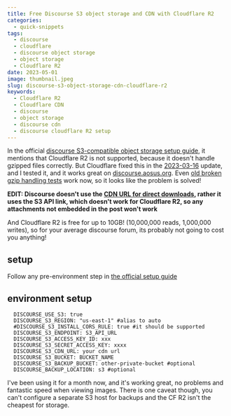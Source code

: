 ```yaml
---
title: Free Discourse S3 object storage and CDN with Cloudflare R2
categories:
  - quick-snippets
tags:
  - discourse
  - cloudflare
  - discourse object storage
  - object storage
  - Cloudflare R2
date: 2023-05-01
image: thumbnail.jpeg
slug: discourse-s3-object-storage-cdn-cloudflare-r2
keywords:
  - Cloudflare R2
  - Cloudflare CDN
  - discourse
  - object storage
  - discourse cdn
  - discourse cloudflare R2 setup
---
```


In the official [discourse S3-compatible object storage setup guide](https://meta.discourse.org/t/configure-an-s3-compatible-object-storage-provider-for-uploads/148916), it mentions that Cloudflare R2 is not supported, because it doesn't handle gzipped files correctly.
But Cloudflare fixed this in the [2023-03-16](https://developers.cloudflare.com/r2/reference/changelog/#2023-03-16) update, and I tested it, and it works great on [discourse.aosus.org](https://discourse.aosus.org).
Even [old broken gzip handling tests](https://gist.github.com/csuhta/0001d1bb74200412bc1d7f9e11ec4ea5) work now, so it looks like the problem is solved!

**EDIT: Discourse doesn't use the [CDN URL for direct downloads](https://meta.discourse.org/t/s3-cdn-url-not-being-used-on-non-image-uploads/175332), rather it uses the S3 API link, which doesn't work for Cloudflare R2, so any attachments not embedded in the post won't work**

And Cloudflare R2 is free for up to 10GB! (10,000,000 reads, 1,000,000 writes), so for your average discourse forum, its probably not going to cost you anything!

## setup
Follow any pre-environment step in [the official setup guide](https://meta.discourse.org/t/configure-an-s3-compatible-object-storage-provider-for-uploads/148916)

## environment setup

```
  DISCOURSE_USE_S3: true
  DISCOURSE_S3_REGION: "us-east-1" #alias to auto
  #DISCOURSE_S3_INSTALL_CORS_RULE: true #it should be supported
  DISCOURSE_S3_ENDPOINT: S3_API_URL
  DISCOURSE_S3_ACCESS_KEY_ID: xxx
  DISCOURSE_S3_SECRET_ACCESS_KEY: xxxx
  DISCOURSE_S3_CDN_URL: your cdn url
  DISCOURSE_S3_BUCKET: BUCKET_NAME
  DISCOURSE_S3_BACKUP_BUCKET: other-private-bucket #optional
  DISCOURSE_BACKUP_LOCATION: s3 #optional
```

I've been using it for a month now, and it's working great, no problems and fantastic speed when viewing images.
There is one caveat though, you can't configure a separate S3 host for backups and the CF R2 isn't the cheapest for storage.